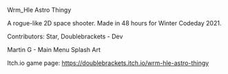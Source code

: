 Wrm_Hle Astro Thingy

A rogue-like 2D space shooter. Made in 48 hours for Winter Codeday 2021.

Contributors:
Star, Doublebrackets - Dev

Martin G - Main Menu Splash Art

Itch.io game page:
https://doublebrackets.itch.io/wrm-hle-astro-thingy
